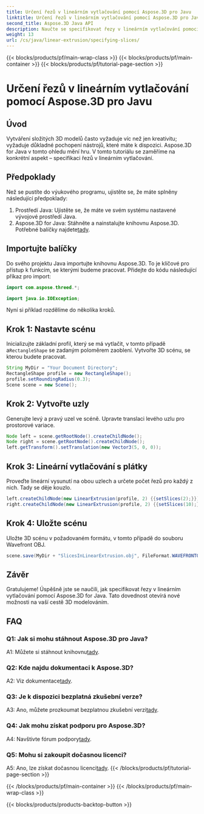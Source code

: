 ```yaml
---
title: Určení řezů v lineárním vytlačování pomocí Aspose.3D pro Javu
linktitle: Určení řezů v lineárním vytlačování pomocí Aspose.3D pro Javu
second_title: Aspose.3D Java API
description: Naučte se specifikovat řezy v lineárním vytlačování pomocí Aspose.3D for Java. Zvyšte své dovednosti v oblasti 3D modelování pomocí tohoto podrobného průvodce.
weight: 13
url: /cs/java/linear-extrusion/specifying-slices/
---
```


{{< blocks/products/pf/main-wrap-class >}}
{{< blocks/products/pf/main-container >}}
{{< blocks/products/pf/tutorial-page-section >}}

# Určení řezů v lineárním vytlačování pomocí Aspose.3D pro Javu

## Úvod

Vytváření složitých 3D modelů často vyžaduje víc než jen kreativitu; vyžaduje důkladné pochopení nástrojů, které máte k dispozici. Aspose.3D for Java v tomto ohledu mění hru. V tomto tutoriálu se zaměříme na konkrétní aspekt – specifikaci řezů v lineárním vytlačování.

## Předpoklady

Než se pustíte do výukového programu, ujistěte se, že máte splněny následující předpoklady:

1. Prostředí Java: Ujistěte se, že máte ve svém systému nastavené vývojové prostředí Java.
2.  Aspose.3D for Java: Stáhněte a nainstalujte knihovnu Aspose.3D. Potřebné balíčky najdete[tady](https://releases.aspose.com/3d/java/).

## Importujte balíčky

Do svého projektu Java importujte knihovnu Aspose.3D. To je klíčové pro přístup k funkcím, se kterými budeme pracovat. Přidejte do kódu následující příkaz pro import:

```java
import com.aspose.threed.*;

import java.io.IOException;
```

Nyní si příklad rozdělíme do několika kroků.

## Krok 1: Nastavte scénu

Inicializujte základní profil, který se má vytlačit, v tomto případě a`RectangleShape` se zadaným poloměrem zaoblení. Vytvořte 3D scénu, se kterou budete pracovat.

```java
String MyDir = "Your Document Directory";
RectangleShape profile = new RectangleShape();
profile.setRoundingRadius(0.3);
Scene scene = new Scene();
```

## Krok 2: Vytvořte uzly

Generujte levý a pravý uzel ve scéně. Upravte translaci levého uzlu pro prostorové variace.

```java
Node left = scene.getRootNode().createChildNode();
Node right = scene.getRootNode().createChildNode();
left.getTransform().setTranslation(new Vector3(5, 0, 0));
```

## Krok 3: Lineární vytlačování s plátky

Proveďte lineární vysunutí na obou uzlech a určete počet řezů pro každý z nich. Tady se děje kouzlo.

```java
left.createChildNode(new LinearExtrusion(profile, 2) {{setSlices(2);}});
right.createChildNode(new LinearExtrusion(profile, 2) {{setSlices(10);}});
```

## Krok 4: Uložte scénu

Uložte 3D scénu v požadovaném formátu, v tomto případě do souboru Wavefront OBJ.

```java
scene.save(MyDir + "SlicesInLinearExtrusion.obj", FileFormat.WAVEFRONTOBJ);
```

## Závěr

Gratulujeme! Úspěšně jste se naučili, jak specifikovat řezy v lineárním vytlačování pomocí Aspose.3D for Java. Tato dovednost otevírá nové možnosti na vaší cestě 3D modelováním.

## FAQ

### Q1: Jak si mohu stáhnout Aspose.3D pro Java?

 A1: Můžete si stáhnout knihovnu[tady](https://releases.aspose.com/3d/java/).

### Q2: Kde najdu dokumentaci k Aspose.3D?

 A2: Viz dokumentace[tady](https://reference.aspose.com/3d/java/).

### Q3: Je k dispozici bezplatná zkušební verze?

 A3: Ano, můžete prozkoumat bezplatnou zkušební verzi[tady](https://releases.aspose.com/).

### Q4: Jak mohu získat podporu pro Aspose.3D?

 A4: Navštivte fórum podpory[tady](https://forum.aspose.com/c/3d/18).

### Q5: Mohu si zakoupit dočasnou licenci?

 A5: Ano, lze získat dočasnou licenci[tady](https://purchase.aspose.com/temporary-license/).
{{< /blocks/products/pf/tutorial-page-section >}}

{{< /blocks/products/pf/main-container >}}
{{< /blocks/products/pf/main-wrap-class >}}

{{< blocks/products/products-backtop-button >}}
